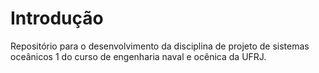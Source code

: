 # Introdução
Repositório para o desenvolvimento da disciplina de projeto de sistemas oceânicos 1 do curso de engenharia naval e ocênica da UFRJ. 
